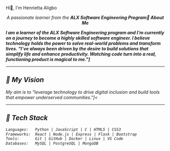Hi👋, I'm Henrietta Aligbo 

<p align="center">
  <em>
    A passionate learner from the <strong>ALX Software Engineering Program</


## 🌟 About Me

I am a learner of the ALX <strong>Software Engineering</strong> program and I’m currently on a journey to become a highly skilled software engineer. I believe technology holds the power to solve real-world problems and transform lives.
"I’ve always been driven by the desire to build solutions that simplify life and enhance productivity. Watching code turn into a real, functioning product is magical to me."]</strong>

---

## 🎯 My Vision

My aim is to  "leverage technology to drive digital inclusion and build tools that empower underserved communities."]<

---

## 🔧 Tech Stack

```html
Languages:   Python | JavaScript | C | HTML5 | CSS3
Frameworks:  React | Node.js | Express | Flask | Bootstrap
Tools:       Git | GitHub | Docker | Linux | VS Code
Databases:   MySQL | PostgreSQL | MongoDB
